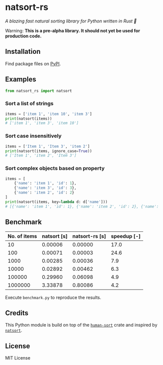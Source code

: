 # natsort-rs

*A blazing fast natural sorting library for Python written in Rust 🚀*

Warning: **This is a pre-alpha library. It should not yet be used for production code.**

## Installation

Find package files on [PyPI](https://pypi.org/project/natsort-rs/).

## Examples

```py
from natsort_rs import natsort
```

### Sort a list of strings

```py
items = ['item 1', 'item 10', 'item 3']
print(natsort(items))  
# ['item 1', 'item 3', 'item 10']
```

### Sort case insensitively

```py
items = ['Item 1', 'Item 3', 'item 2']
print(natsort(items, ignore_case=True))
# ['Item 1', 'item 2', 'Item 3']
```

### Sort complex objects based on property

```py
items = [
    {'name': 'item 1', 'id': 1},
    {'name': 'item 3', 'id': 3},
    {'name': 'item 2', 'id': 2}
]
print(natsort(items, key=lambda d: d['name']))
# [{'name': 'item 1', 'id': 1}, {'name': 'item 2', 'id': 2}, {'name': 'item 3', 'id': 3}]
```

## Benchmark

| No. of items | natsort [s] | natsort-rs [s] | speedup [-] |
|-----|-----|-----|-----|
| 10 | 0.00006 | 0.00000 | 17.0 |
| 100 | 0.00071 | 0.00003 | 24.6 |
| 1000 | 0.00285 | 0.00036 | 7.9 |
| 10000 | 0.02892 | 0.00462 | 6.3 |
| 100000 | 0.29960 | 0.06098 | 4.9 |
| 1000000 | 3.33878 | 0.80086 | 4.2 |

Execute `benchmark.py` to reproduce the results.

## Credits

This Python module is build on top of the [`human-sort`](https://crates.io/crates/human-sort) crate and inspired by [`natsort`](https://pypi.org/project/natsort/).


## License

MIT License